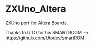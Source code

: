 # ZXUno_Altera

ZXUno port for Altera Boards.

Thanks to UTO for his SMARTROOM -->  https://github.com/Utodev/smartROM
